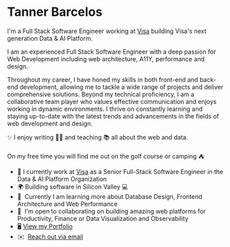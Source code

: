 Tanner Barcelos
=======================================================================================================================================

I'm a Full Stack Software Engineer working at [Visa](https://visa.com) building Visa's next generation Data & AI Platform. 

I am an experienced Full Stack Software Engineer with a deep passion for Web Development including web architecture, A11Y, performance and design.

Throughout my career, I have honed my skills in both front-end and back-end development, allowing me to tackle a wide range of projects and deliver comprehensive solutions. 
Beyond my technical proficiency, I am a collaborative team player who values effective communication and enjoys working in dynamic environments. I thrive on constantly learning and staying up-to-date with the latest trends and advancements in the fields of web development and design.

✨ I enjoy writing ✍🏼 and teaching 📚 all about the web and data. 

On my free time you will find me out on the golf course or camping ⛺️
 
* 💼  I currently work at [Visa](http://visa.com/) as a Senior Full-Stack Software Engineer in the Data & AI Platform Organization
* 🌍  Building software in Silicon Valley 💻
* 🧠  Currently I am learning more about Database Design, Frontend Architecture and Web Performance
* 🤝  I'm open to collaborating on building amazing web platforms for Productivity, Finance or Data Visualization and Observability
*  🖥️  [View my Portfolio](http://tannerbarcelos.com)
* ✉️  [Reach out via email](mailto:barcelos.m.tanner@gmail.com)
